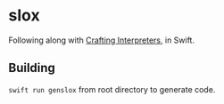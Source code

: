# slox

Following along with [Crafting Interpreters](https://craftinginterpreters.com), in Swift.

## Building

`swift run genslox` from root directory to generate code.
